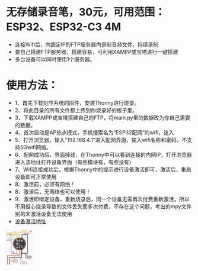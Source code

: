 # 无存储录音笔，30元，可用范围：ESP32、ESP32-C3 4M
- 连接Wifi后，向固定IP的FTP服务器内录制音频文件，持续录制
- 要自己搭建FTP服务器，搭建容易，可利用XAMPP或宝塔进行一键搭建
- 多台设备可以同时使用1个服务器。

# 使用方法：
- 1、首先下载对应系统的固件，安装Thonny进行烧录。
- 2、将此目录的所有文件都上传到你烧录好的板子里。
- 3、下载XAMPP或宝塔搭建自己的FTP，将main.py里的数据改为你自己需要的数据。
- 4、首次启动是AP热点模式，手机搜索名为“ESP32配网”的wifi，连入
- 5、打开浏览器，输入“192.168.4.1”进入配网界面，输入wifi名称和密码，不支持5Gwifi网络。
- 6、配网成功后，界面掉线，在Thonny中可以看到连接的内网IP，打开浏览器进入该地址打开设备界面（有些模块有，有些没有）
- 7、Wifi连接成功后，根据Thonny中的提示进行设备激活即可，激活后，重启设备即可正常使用
- 8、激活前，必须有网络！
- 8、激活后，无网络也可以使用！
- 9、激活即绑定设备，重新烧录后，同一个设备无需再次付费重新激活，所以不用担心烧录导致的文件丢失而多次付费，不存在这个问题，考出的mpy文件别的未激活设备无法使用
- [设备激活地址](http://invasion.x3322.net:82/BindMachine/)

<img decoding="async" src="https://github.com/dhrdzy/ESP32_ESP8266_MicroPython/blob/main/无存储录音笔/1.png" width="14%" hight="14%">
